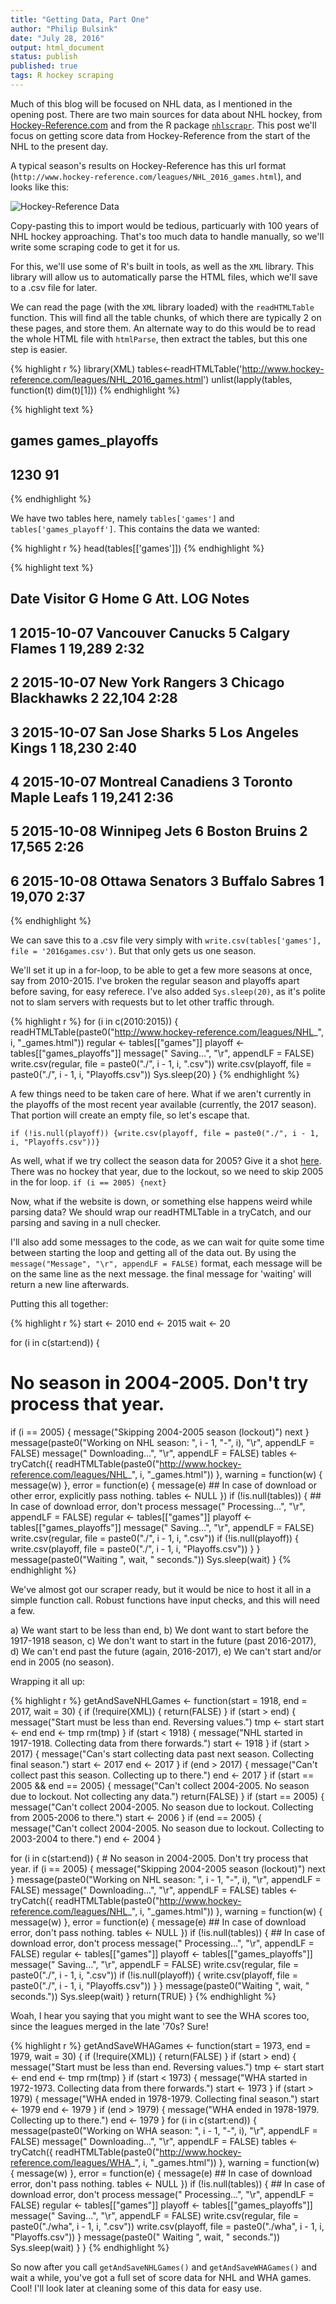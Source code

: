 ```yaml
---
title: "Getting Data, Part One"
author: "Philip Bulsink"
date: "July 28, 2016"
output: html_document
status: publish
published: true
tags: R hockey scraping 
---
```

 

 
Much of this blog will be focused on NHL data, as I mentioned in the opening post. There are two main sources for data about NHL hockey, from [Hockey-Reference.com](www.hockey-reference.com) and from the R package [`nhlscrapr`](https://cran.r-project.org/package=nhlscrapr). This post we'll focus on getting score data from Hockey-Reference from the start of the NHL to the present day. 
 
A typical season's results on Hockey-Reference has this url format (`http://www.hockey-reference.com/leagues/NHL_2016_games.html`), and looks like this:
 
![Hockey-Reference Data](hockey-reference-actual.png)
 
Copy-pasting this to import would be tedious, particuarly with 100 years of NHL hockey approaching. That's too much data to handle manually, so we'll write some scraping code to get it for us.
 
For this, we'll use some of R's built in tools, as well as the `XML` library. This library will allow us to automatically parse the HTML files, which we'll save to a .csv file for later.
 
We can read the page (with the `XML` library loaded) with the `readHTMLTable` function. This will find all the table chunks, of which there are typically 2 on these pages, and store them. An alternate way to do this would be to read the whole HTML file with `htmlParse`, then extract the tables, but this one step is easier.
 

{% highlight r %}
library(XML)
tables<-readHTMLTable('http://www.hockey-reference.com/leagues/NHL_2016_games.html')
unlist(lapply(tables, function(t) dim(t)[1]))
{% endhighlight %}



{% highlight text %}
##          games games_playoffs 
##           1230             91
{% endhighlight %}
 
We have two tables here, namely `tables['games']` and `tables['games_playoff']`. This contains the data we wanted:

{% highlight r %}
head(tables[['games']])
{% endhighlight %}



{% highlight text %}
##         Date            Visitor G                Home G    Att.  LOG Notes
## 1 2015-10-07  Vancouver Canucks 5      Calgary Flames 1  19,289 2:32      
## 2 2015-10-07   New York Rangers 3  Chicago Blackhawks 2  22,104 2:28      
## 3 2015-10-07    San Jose Sharks 5   Los Angeles Kings 1  18,230 2:40      
## 4 2015-10-07 Montreal Canadiens 3 Toronto Maple Leafs 1  19,241 2:36      
## 5 2015-10-08      Winnipeg Jets 6       Boston Bruins 2  17,565 2:26      
## 6 2015-10-08    Ottawa Senators 3      Buffalo Sabres 1  19,070 2:37
{% endhighlight %}
 
We can save this to a .csv file very simply with `write.csv(tables['games'], file = '2016games.csv')`. But that only gets us one season. 
 
We'll set it up in a for-loop, to be able to get a few more seasons at once, say from 2010-2015. I've broken the regular season and playoffs apart before saving, for easy referece. I've also added `Sys.sleep(20)`, as it's polite not to slam servers with requests but to let other traffic through.
 

{% highlight r %}
for (i in c(2010:2015)) {
  readHTMLTable(paste0("http://www.hockey-reference.com/leagues/NHL_", i, "_games.html"))
  regular <- tables[["games"]]
  playoff <- tables[["games_playoffs"]]
  message(" Saving...", "\r", appendLF = FALSE)
  write.csv(regular, file = paste0("./", i - 1, i, ".csv"))
  write.csv(playoff, file = paste0("./", i - 1, i, "Playoffs.csv"))
  Sys.sleep(20)
}
{% endhighlight %}
 
A few things need to be taken care of here. What if we aren't currently in the playoffs of the most recent year available (currently, the 2017 season). That portion will create an empty file, so let's escape that.
 
`if (!is.null(playoff)) {write.csv(playoff, file = paste0("./", i - 1, i, "Playoffs.csv"))}`
 
As well, what if we try collect the season data for 2005? Give it a shot [here](http://www.hockey-reference.com/leagues/NHL_2005_games.html). There was no hockey that year, due to the lockout, so we need to skip 2005 in the for loop.
`if (i == 2005) {next}`
 
Now, what if the website is down, or something else happens weird while parsing data? We should wrap our readHTMLTable in a tryCatch, and our parsing and saving in a null checker. 
 
I'll also add some messages to the code, as we can wait for quite some time between starting the loop and getting all of the data out. By using the `message("Message", "\r", appendLF = FALSE)` format, each message will be on the same line as the next message. the final message for 'waiting' will return a new line afterwards.
 
Putting this all together: 
 

{% highlight r %}
start <- 2010
end <- 2015
wait <- 20
 
for (i in c(start:end)) {
  # No season in 2004-2005. Don't try process that year.
  if (i == 2005) {
    message("Skipping 2004-2005 season (lockout)")
    next
  }
  message(paste0("Working on NHL season: ", i - 1, "-", i), "\r", appendLF = FALSE)
  message(" Downloading...", "\r", appendLF = FALSE)
  tables <- tryCatch({
    readHTMLTable(paste0("http://www.hockey-reference.com/leagues/NHL_", i, "_games.html"))
  }, warning = function(w) {
    message(w)
  }, error = function(e) {
    message(e)
    ## In case of download or other error, explicitly pass nothing.
    tables <- NULL
  })
  if (!is.null(tables)) {
    ## In case of download error, don't process
    message(" Processing...", "\r", appendLF = FALSE)
    regular <- tables[["games"]]
    playoff <- tables[["games_playoffs"]]
    message(" Saving...", "\r", appendLF = FALSE)
    write.csv(regular, file = paste0("./", i - 1, i, ".csv"))
    if (!is.null(playoff)) {
      write.csv(playoff, file = paste0("./", i - 1, i, "Playoffs.csv"))
    }
  }
  message(paste0("Waiting ", wait, " seconds."))
  Sys.sleep(wait)
}
{% endhighlight %}
 
We've almost got our scraper ready, but it would be nice to host it all in a simple function call. Robust functions have input checks, and this will need a few.
 
a) We want start to be less than end,
b) We dont want to start before the 1917-1918 season,
c) We don't want to start in the future (past 2016-2017),
d) We can't end past the future (again, 2016-2017), 
e) We can't start and/or end in 2005 (no season). 
 

 
Wrapping it all up:

{% highlight r %}
getAndSaveNHLGames <- function(start = 1918, end = 2017, wait = 30) {
  if (!require(XML)) {
    return(FALSE)
  }
  if (start > end) {
    message("Start must be less than end. Reversing values.")
    tmp <- start
    start <- end
    end <- tmp
    rm(tmp)
  }
  if (start < 1918) {
    message("NHL started in 1917-1918. Collecting data from there forwards.")
    start <- 1918
  }
  if (start > 2017) {
    message("Can's start collecting data past next season. Collecting final season.")
    start <- 2017
    end <- 2017
  }
  if (end > 2017) {
    message("Can't collect past this season. Collecting up to there.")
    end <- 2017
  }
  if (start == 2005 && end == 2005) {
    message("Can't collect 2004-2005. No season due to lockout. Not collecting any data.")
    return(FALSE)
  }
  if (start == 2005) {
    message("Can't collect 2004-2005. No season due to lockout. Collecting from 2005-2006 to there.")
    start <- 2006
  }
  if (end == 2005) {
    message("Can't collect 2004-2005. No season due to lockout. Collecting to 2003-2004 to there.")
    end <- 2004
  }
  
  for (i in c(start:end)) {
    # No season in 2004-2005. Don't try process that year.
    if (i == 2005) {
      message("Skipping 2004-2005 season (lockout)")
      next
    }
    message(paste0("Working on NHL season: ", i - 1, "-", i), "\r", appendLF = FALSE)
    message(" Downloading...", "\r", appendLF = FALSE)
    tables <- tryCatch({
      readHTMLTable(paste0("http://www.hockey-reference.com/leagues/NHL_", i, "_games.html"))
    }, warning = function(w) {
      message(w)
    }, error = function(e) {
      message(e)
      ## In case of download error, don't pass nothing.
      tables <- NULL
    })
    if (!is.null(tables)) {
      ## In case of download error, don't process
      message(" Processing...", "\r", appendLF = FALSE)
      regular <- tables[["games"]]
      playoff <- tables[["games_playoffs"]]
      message(" Saving...", "\r", appendLF = FALSE)
      write.csv(regular, file = paste0("./", i - 1, i, ".csv"))
      if (!is.null(playoff)) {
        write.csv(playoff, file = paste0("./", i - 1, i, "Playoffs.csv"))
      }
    }
    message(paste0("Waiting ", wait, " seconds."))
    Sys.sleep(wait)
  }
  return(TRUE)
}
{% endhighlight %}
 
Woah, I hear you saying that you might want to see the WHA scores too, since the leagues merged in the late '70s? Sure!

{% highlight r %}
getAndSaveWHAGames <- function(start = 1973, end = 1979, wait = 30) {
  if (!require(XML)) {
    return(FALSE)
  }
  if (start > end) {
    message("Start must be less than end. Reversing values.")
    tmp <- start
    start <- end
    end <- tmp
    rm(tmp)
  }
  if (start < 1973) {
    message("WHA started in 1972-1973. Collecting data from there forwards.")
    start <- 1973
  }
  if (start > 1979) {
    message("WHA ended in 1978-1979. Collecting final season.")
    start <- 1979
    end <- 1979
  }
  if (end > 1979) {
    message("WHA ended in 1978-1979. Collecting up to there.")
    end <- 1979
  }
  for (i in c(start:end)) {
    message(paste0("Working on WHA season: ", i - 1, "-", i), "\r", appendLF = FALSE)
    message(" Downloading...", "\r", appendLF = FALSE)
    tables <- tryCatch({
      readHTMLTable(paste0("http://www.hockey-reference.com/leagues/WHA_", i, "_games.html"))
    }, warning = function(w) {
      message(w)
    }, error = function(e) {
      message(e)
      ## In case of download error, don't pass nothing.
      tables <- NULL
    })
    if (!is.null(tables)) {
      ## In case of download error, don't process
      message(" Processing...", "\r", appendLF = FALSE)
      regular <- tables[["games"]]
      playoff <- tables[["games_playoffs"]]
      message(" Saving...", "\r", appendLF = FALSE)
      write.csv(regular, file = paste0("./wha", i - 1, i, ".csv"))
      write.csv(playoff, file = paste0("./wha", i - 1, i, "Playoffs.csv"))
    }
    message(paste0(" Waiting ", wait, " seconds."))
    Sys.sleep(wait)
  }
}
{% endhighlight %}
 
So now after you call `getAndSaveNHLGames()` and `getAndSaveWHAGames()` and wait a while, you've got a full set of score data for NHL and WHA games. Cool! I'll look later at cleaning some of this data for easy use.
